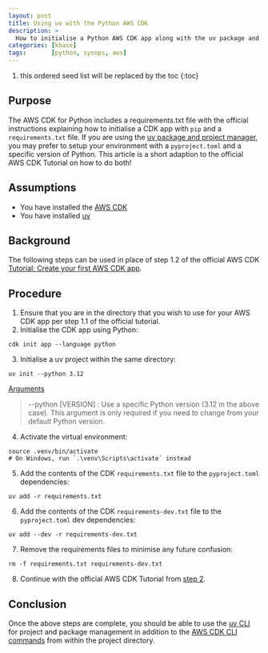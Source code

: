 ```yaml
---
layout: post
title: Using uv with the Python AWS CDK
description: >
  How to initialise a Python AWS CDK app along with the uv package and project manager.
categories: [kbase]
tags:       [python, sysops, aws]
---
```

1. this ordered seed list will be replaced by the toc
{:toc}

## Purpose
The AWS CDK for Python includes a requirements.txt file with the official instructions explaining how to initialise a CDK app with `pip` and a `requirements.txt` file. If you are using the [uv package and project manager](https://docs.astral.sh/uv/{:target="_blank"}), you may prefer to setup your environment with a `pyproject.toml` and a specific version of Python. This article is a short adaption to the official AWS CDK Tutorial on how to do both!

## Assumptions
+ You have installed the [AWS CDK](https://docs.aws.amazon.com/cdk/v2/guide/getting_started.html{:target="_blank"})
+ You have installed [uv](https://docs.astral.sh/uv/getting-started/installation/{:target="_blank"})

## Background
The following steps can be used in place of step 1.2 of the official AWS CDK [Tutorial: Create your first AWS CDK app](https://docs.aws.amazon.com/cdk/v2/guide/hello_world.html{:target="_blank"}).

## Procedure
1. Ensure that you are in the directory that you wish to use for your AWS CDK app per step 1.1 of the official tutorial.
2. Initialise the CDK app using Python:  
```shell
cdk init app --language python
```
3. Initialise a uv project within the same directory:
```shell
uv init --python 3.12
```
<u>Arguments</u>
>\-\-python [VERSION]
>: Use a specific Python version (3.12 in the above case). This argument is only required if you need to change from your default Python version.

4. Activate the virtual environment:
```shell
source .venv/bin/activate
# On Windows, run `.\venv\Scripts\activate` instead
```
5. Add the contents of the CDK `requirements.txt` file to the `pyproject.toml` dependencies:
```shell
uv add -r requirements.txt
```
6. Add the contents of the CDK `requirements-dev.txt` file to the `pyproject.toml` dev dependencies:
```shell
uv add --dev -r requirements-dev.txt
```
7. Remove the requirements files to minimise any future confusion:
```shell
rm -f requirements.txt requirements-dev.txt
```
8. Continue with the official AWS CDK Tutorial from [step 2](https://docs.aws.amazon.com/cdk/v2/guide/hello_world.html#hello_world_configure{:target="_blank"}).

## Conclusion
Once the above steps are complete, you should be able to use the [uv CLI](https://docs.astral.sh/uv/reference/cli/{:target="_blank"}) for project and package management in addition to the [AWS CDK CLI commands](https://docs.aws.amazon.com/cdk/v2/guide/cli.html{:target="_blank"}) from within the project directory.